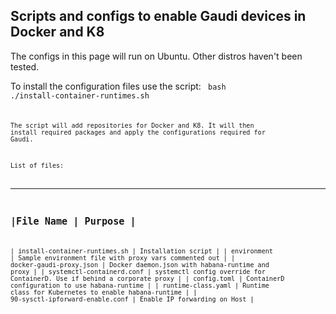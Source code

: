 ## Scripts and configs to enable Gaudi devices in Docker and K8

The configs in this page will run on Ubuntu. Other distros haven't been tested.

To install the configuration files use the script:
<code>
bash ./install-container-runtimes.sh
<code>

The script will add repositories for Docker and K8.
It will then install required packages and apply the configurations required for Gaudi.

List of files:

---------------
|File Name | Purpose |
----------------------
| install-container-runtimes.sh | Installation script |
| environment | Sample environment file with proxy vars commented out |
| docker-gaudi-proxy.json | Docker daemon.json with habana-runtime and proxy |
| systemctl-containerd.conf | systemctl config override for ContainerD. Use if behind a corporate proxy |
| config.toml | ContainerD configuration to use habana-runtime |
| runtime-class.yaml | Runtime class for Kubernetes to enable habana-runtime |
| 90-sysctl-ipforward-enable.conf |  Enable IP forwarding on Host |
